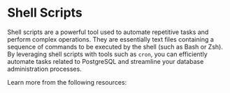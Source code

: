 # Shell Scripts

Shell scripts are a powerful tool used to automate repetitive tasks and perform complex operations. They are essentially text files containing a sequence of commands to be executed by the shell (such as Bash or Zsh). By leveraging shell scripts with tools such as `cron`, you can efficiently automate tasks related to PostgreSQL and streamline your database administration processes.

Learn more from the following resources:


